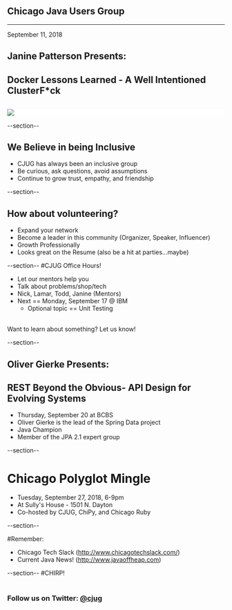 ## Chicago Java Users Group

---

September 11, 2018

## Janine Patterson Presents:
## Docker Lessons Learned - A Well Intentioned ClusterF\*ck


<div style="background-color: white; margin-top: 30px;">
	<img src="images/cjug.gif" style="border: none; box-shadow: none;"/>
</div>


--section--
## We Believe in being Inclusive
 * CJUG has always been an inclusive group
 * Be curious, ask questions, avoid assumptions
 * Continue to grow trust, empathy, and friendship

--section--

## How about volunteering?
 * Expand your network
 * Become a leader in this community (Organizer, Speaker, Influencer)
 * Growth Professionally
 * Looks great on the Resume (also be a hit at parties...maybe)


--section--
#CJUG Office Hours!
* Let our mentors help you
* Talk about problems/shop/tech
* Nick, Lamar, Todd, Janine (Mentors)
* Next == Monday, September 17 @ IBM
  * Optional topic == Unit Testing

<br>
Want to learn about something? Let us know!

--section--

## Oliver Gierke Presents: 
## REST Beyond the Obvious- API Design for Evolving Systems

* Thursday, September 20 at BCBS
* Oliver Gierke is the lead of the Spring Data project
* Java Champion 
* Member of the JPA 2.1 expert group


--section--

# Chicago Polyglot Mingle

* Tuesday, September 27, 2018, 6-9pm
* At Sully's House - 1501 N. Dayton
* Co-hosted by CJUG, ChiPy, and Chicago Ruby

--section--

#Remember:
 * Chicago Tech Slack (http://www.chicagotechslack.com/)
 * Current Java News! (http://www.javaoffheap.com)


--section--
#CHIRP!
<br/><br/>
### Follow us on Twitter: <u>@cjug</u>
